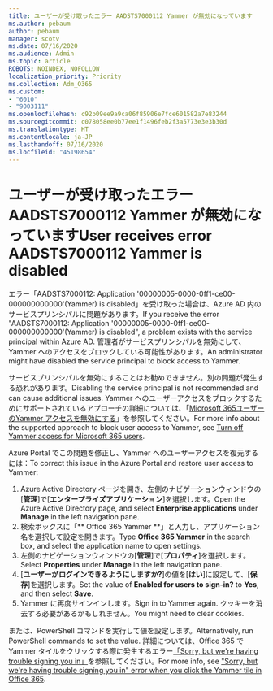 ```yaml
---
title: ユーザーが受け取ったエラー AADSTS7000112 Yammer が無効になっています
ms.author: pebaum
author: pebaum
manager: scotv
ms.date: 07/16/2020
ms.audience: Admin
ms.topic: article
ROBOTS: NOINDEX, NOFOLLOW
localization_priority: Priority
ms.collection: Adm_O365
ms.custom:
- "6010"
- "9003111"
ms.openlocfilehash: c92b09ee9a9ca06f85906e7fce601582a7e83244
ms.sourcegitcommit: c078058ee0b77ee1f1496feb2f3a5773e3e3b30d
ms.translationtype: HT
ms.contentlocale: ja-JP
ms.lasthandoff: 07/16/2020
ms.locfileid: "45198654"
---
```

# <a name="user-receives-error-aadsts7000112-yammer-is-disabled"></a><span data-ttu-id="23beb-102">ユーザーが受け取ったエラー AADSTS7000112 Yammer が無効になっています</span><span class="sxs-lookup"><span data-stu-id="23beb-102">User receives error AADSTS7000112 Yammer is disabled</span></span>

<span data-ttu-id="23beb-103">エラー「AADSTS7000112: Application '00000005-0000-0ff1-ce00-000000000000'(Yammer) is disabled」を受け取った場合は、Azure AD 内のサービスプリンシパルに問題があります。</span><span class="sxs-lookup"><span data-stu-id="23beb-103">If you receive the error "AADSTS7000112: Application '00000005-0000-0ff1-ce00-000000000000'(Yammer) is disabled", a problem exists with the service principal within Azure AD.</span></span> <span data-ttu-id="23beb-104">管理者がサービスプリンシパルを無効にして、Yammer へのアクセスをブロックしている可能性があります。</span><span class="sxs-lookup"><span data-stu-id="23beb-104">An administrator might have disabled the service principal to block access to Yammer.</span></span>

<span data-ttu-id="23beb-105">サービスプリンシパルを無効にすることはお勧めできません。別の問題が発生する恐れがあります。</span><span class="sxs-lookup"><span data-stu-id="23beb-105">Disabling the service principal is not recommended and can cause additional issues.</span></span> <span data-ttu-id="23beb-106">Yammer へのユーザーアクセスをブロックするためにサポートされているアプローチの詳細については、「[Microsoft 365ユーザーのYammer アクセスを無効にする](https://docs.microsoft.com/yammer/manage-yammer-users/turn-off-user-access)」を参照してください。</span><span class="sxs-lookup"><span data-stu-id="23beb-106">For more info about the supported approach to block user access to Yammer, see [Turn off Yammer access for Microsoft 365 users](https://docs.microsoft.com/yammer/manage-yammer-users/turn-off-user-access).</span></span>  

<span data-ttu-id="23beb-107">Azure Portal でこの問題を修正し、Yammer へのユーザーアクセスを復元するには：</span><span class="sxs-lookup"><span data-stu-id="23beb-107">To correct this issue in the Azure Portal and restore user access to Yammer:</span></span>

1.  <span data-ttu-id="23beb-108">Azure Active Directory ページを開き、左側のナビゲーションウィンドウの[**管理**]で[**エンタープライズアプリケーション**]を選択します。</span><span class="sxs-lookup"><span data-stu-id="23beb-108">Open the Azure Active Directory page, and select **Enterprise applications** under **Manage** in the left navigation pane.</span></span>
3.  <span data-ttu-id="23beb-109">検索ボックスに「\*\* Office 365 Yammer \*\*」と入力し、アプリケーション名を選択して設定を開きます。</span><span class="sxs-lookup"><span data-stu-id="23beb-109">Type **Office 365 Yammer** in the search box, and select the application name to open settings.</span></span>
4.  <span data-ttu-id="23beb-110">左側のナビゲーションウィンドウの[**管理**]で[**プロパティ**]を選択します。</span><span class="sxs-lookup"><span data-stu-id="23beb-110">Select **Properties** under **Manage** in the left navigation pane.</span></span>
5.  <span data-ttu-id="23beb-111">[**ユーザーがログインできるようにしますか?**]の値を[**はい**]に設定して、[**保存**]を選択します。</span><span class="sxs-lookup"><span data-stu-id="23beb-111">Set the value of **Enabled for users to sign-in?** to **Yes**, and then select **Save**.</span></span>
6.  <span data-ttu-id="23beb-112">Yammer に再度サインインします。</span><span class="sxs-lookup"><span data-stu-id="23beb-112">Sign in to Yammer again.</span></span> <span data-ttu-id="23beb-113">クッキーを消去する必要があるかもしれません。</span><span class="sxs-lookup"><span data-stu-id="23beb-113">You might need to clear cookies.</span></span>

<span data-ttu-id="23beb-114">または、PowerShell コマンドを実行して値を設定します。</span><span class="sxs-lookup"><span data-stu-id="23beb-114">Alternatively, run PowerShell commands to set the value.</span></span> <span data-ttu-id="23beb-115">詳細については、Office 365 で Yammer タイルをクリックする際に発生するエラー[「Sorry, but we're having trouble signing you in」](https://docs.microsoft.com/yammer/troubleshoot-problems/error-when-click-the-yammer-tile-in-office-365)を参照してください。</span><span class="sxs-lookup"><span data-stu-id="23beb-115">For more info, see ["Sorry, but we're having trouble signing you in" error when you click the Yammer tile in Office 365](https://docs.microsoft.com/yammer/troubleshoot-problems/error-when-click-the-yammer-tile-in-office-365).</span></span> 
